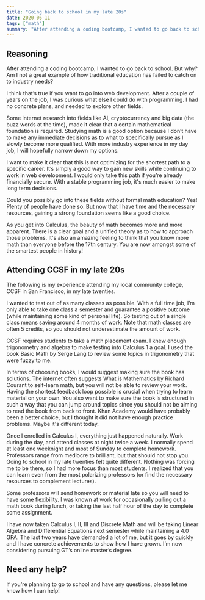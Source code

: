```yaml
---
title: "Going back to school in my late 20s"
date: 2020-06-11
tags: ["math"]
summary: "After attending a coding bootcamp, I wanted to go back to school. But why? Am I not a great example of how traditional education has failed to catch on to industry needs?"
---
```


## Reasoning

After attending a coding bootcamp, I wanted to go back to school. But why? Am I not a great example of how traditional education has failed to catch on to industry needs?

I think that’s true if you want to go into web development. After a couple of years on the job, I was curious what else I could do with programming. I had no concrete plans, and needed to explore other fields.

Some internet research into fields like AI, cryptocurrency and big data (the buzz words at the time), made it clear that a certain mathematical foundation is required. Studying math is a good option because I don’t have to make any immediate decisions as to what to specifically pursue as I slowly become more qualified. With more industry experience in my day job, I will hopefully narrow down my options.

I want to make it clear that this is not optimizing for the shortest path to a specific career. It’s simply a good way to gain new skills while continuing to work in web development. I would only take this path if you’re already financially secure. With a stable programming job, it's much easier to make long term decisions.

Could you possibly go into these fields without formal math education? Yes! Plenty of people have done so. But now that I have time and the necessary resources, gaining a strong foundation seems like a good choice.

As you get into Calculus, the beauty of math becomes more and more apparent. There is a clear goal and a unified theory as to how to approach those problems. It's also an amazing feeling to think that you know more math than everyone before the 17th century. You are now amongst some of the smartest people in history!

## Attending CCSF in my late 20s

The following is my experience attending my local community college, CCSF in San Francisco, in my late twenties.

I wanted to test out of as many classes as possible. With a full time job, I’m only able to take one class a semester and guarantee a positive outcome (while maintaining some kind of personal life). So testing out of a single class means saving around 4 months of work. Note that math classes are often 5 credits, so you should not underestimate the amount of work.

CCSF requires students to take a math placement exam. I knew enough trigonometry and algebra to make testing into Calculus 1 a goal. I used the book Basic Math by Serge Lang to review some topics in trigonometry that were fuzzy to me.

In terms of choosing books, I would suggest making sure the book has solutions. The internet often suggests What is Mathematics by Richard Courant to self-learn math, but you will not be able to review your work. Having the shortest feedback loop possible is crucial when trying to learn material on your own. You also want to make sure the book is structured in such a way that you can jump around topics since you should not be aiming to read the book from back to front. Khan Academy would have probably been a better choice, but I thought it did not have enough practice problems. Maybe it's different today.

Once I enrolled in Calculus I, everything just happened naturally. Work during the day, and attend classes at night twice a week. I normally spend at least one weeknight and most of Sunday to complete homework. Professors range from mediocre to brilliant, but that should not stop you. Going to school in my late twenties felt quite different. Nothing was forcing me to be there, so I had more focus than most students. I realized that you can learn even from the most polarizing professors (or find the necessary resources to complement lectures).

Some professors will send homework or material late so you will need to have some flexibility. I was known at work for occasionally pulling out a math book during lunch, or taking the last half hour of the day to complete some assignment.

I have now taken Calculus I, II, III and Discrete Math and will be taking Linear Algebra and Differential Equations next semester while maintaining a 4.0 GPA. The last two years have demanded a lot of me, but it goes by quickly and I have concrete achievements to show how I have grown. I’m now considering pursuing GT’s online master’s degree.

## Need any help?

If you're planning to go to school and have any questions, please let me know how I can help!
